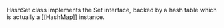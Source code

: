 HashSet class implements the Set interface, backed by a hash table which is actually a [[HashMap]] instance. 
